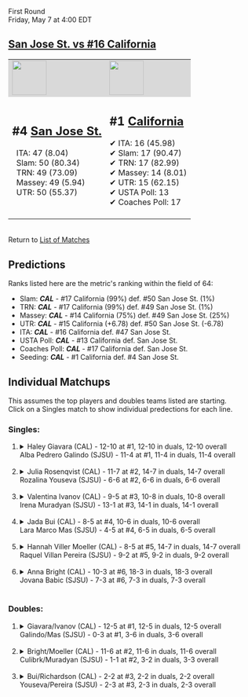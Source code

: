 First Round  
Friday, May 7 at 4:00 EDT
## [San Jose St. vs #16 California](https://www.ncaa.com/game/5833650) 

<table><tr style="background-color: #d9d9d9 !important"><td><a href="#"><img src="https://www.ncaa.com/sites/default/files/images/logos/schools/s/san-jose-st.70.png" width="70" height="70" /></a></td><td><a href="#"><img src="https://www.ncaa.com/sites/default/files/images/logos/schools/c/california.70.png" width="70" height="70" /></a></td></tr><tr>
<td>  

<h2>#4 <a href="#">San Jose St.</a></h2>  
&nbsp; ITA: 47 (8.04)<br>  
&nbsp; Slam: 50 (80.34)<br>  
&nbsp; TRN: 49 (73.09)<br>  
&nbsp; Massey: 49 (5.94)<br>  
&nbsp; UTR: 50 (55.37)<br>  
<br>  

</td>
<td>  

<h2>#1 <a href="#">California</a></h2>  
&#10004; ITA: 16 (45.98)<br>  
&#10004; Slam: 17 (90.47)<br>  
&#10004; TRN: 17 (82.99)<br>  
&#10004; Massey: 14 (8.01)<br>  
&#10004; UTR: 15 (62.15)<br>  
&#10004; USTA Poll: 13<br>  
&#10004; Coaches Poll: 17<br>  
<br>  

</td>
</tr></table>  


<br>Return to [List of Matches](../index.md)  

## Predictions  

Ranks listed here are the metric's ranking within the field of 64:  
- Slam: ***CAL*** - #17 California (99%) def. #50 San Jose St. (1%)  
- TRN: ***CAL*** - #17 California (99%) def. #49 San Jose St. (1%)  
- Massey: ***CAL*** - #14 California (75%) def. #49 San Jose St. (25%)  
- UTR: ***CAL*** - #15 California (+6.78) def. #50 San Jose St. (-6.78)  
- ITA: ***CAL*** - #16 California def. #47 San Jose St.  
- USTA Poll: ***CAL*** - #13 California def. San Jose St.  
- Coaches Poll: ***CAL*** - #17 California def. San Jose St.  
- Seeding: ***CAL*** - #1 California def. #4 San Jose St.  

## Individual Matchups  
This assumes the top players and doubles teams listed are starting.  
Click on a Singles match to show individual predections for each line.  
### Singles:  

<ol>
<li><details>
<summary markdown="span">Haley Giavara (CAL) - 12-10 at #1, 12-10 in duals, 12-10 overall<br>Alba Pedrero Galindo (SJSU) - 11-4 at #1, 11-4 in duals, 11-4 overall</summary>
<h4>Predictions</h4><ul>
<li>Slam: <b><i>CAL</i></b> - Giavara (93%) def. Galindo (7%)</li>  
<li>TRN: <b><i>CAL</i></b> - Giavara (95%) def. Galindo (5%)</li>  
<li>Massey: <b><i>CAL</i></b> - Giavara (75%) def. Galindo (25%)</li>  
<li>UTR: <b><i>CAL</i></b> - Giavara (91%) def. Galindo (9%)</li>  
<li>ITA: <b><i>CAL</i></b> - Giavara (18.44) def. Galindo (2.47)</li>  
</ul></details>&nbsp;</li>
<li><details>
<summary markdown="span">Julia Rosenqvist (CAL) - 11-7 at #2, 14-7 in duals, 14-7 overall<br>Rozalina Youseva (SJSU) - 6-6 at #2, 6-6 in duals, 6-6 overall</summary>
<h4>Predictions</h4><ul>
<li>Slam: <b><i>CAL</i></b> - Rosenqvist (96%) def. Youseva (4%)</li>  
<li>TRN: <b><i>CAL</i></b> - Rosenqvist (97%) def. Youseva (3%)</li>  
<li>Massey: <b><i>CAL</i></b> - Rosenqvist (75%) def. Youseva (25%)</li>  
<li>UTR: <b><i>CAL</i></b> - Rosenqvist (98%) def. Youseva (2%)</li>  
<li>ITA: <b><i>CAL</i></b> - Rosenqvist (2.23) def. Youseva (1.67)</li>  
</ul></details>&nbsp;</li>
<li><details>
<summary markdown="span">Valentina Ivanov (CAL) - 9-5 at #3, 10-8 in duals, 10-8 overall<br>Irena Muradyan (SJSU) - 13-1 at #3, 14-1 in duals, 14-1 overall</summary>
<h4>Predictions</h4><ul>
<li>Slam: <b><i>CAL</i></b> - Ivanov (94%) def. Muradyan (6%)</li>  
<li>TRN: <b><i>CAL</i></b> - Ivanov (92%) def. Muradyan (8%)</li>  
<li>Massey: <b><i>CAL</i></b> - Ivanov (75%) def. Muradyan (25%)</li>  
<li>UTR: <b><i>CAL</i></b> - Ivanov (91%) def. Muradyan (9%)</li>  
<li>ITA: <b><i>SJSU</i></b> - Muradyan (3.64) def. Ivanov (1.97)</li>  
</ul></details>&nbsp;</li>
<li><details>
<summary markdown="span">Jada Bui (CAL) - 8-5 at #4, 10-6 in duals, 10-6 overall<br>Lara Marco Mas (SJSU) - 4-5 at #4, 6-5 in duals, 6-5 overall</summary>
<h4>Predictions</h4><ul>
<li>Slam: <b><i>CAL</i></b> - Bui (98%) def. Mas (2%)</li>  
<li>TRN: <b><i>CAL</i></b> - Bui (99%) def. Mas (1%)</li>  
<li>Massey: <b><i>CAL</i></b> - Bui (75%) def. Mas (25%)</li>  
<li>UTR: <b><i>CAL</i></b> - Bui (94%) def. Mas (6%)</li>  
<li>ITA: <b><i>CAL</i></b> - Bui (1.95) def. Mas (1.77)</li>  
</ul></details>&nbsp;</li>
<li><details>
<summary markdown="span">Hannah Viller Moeller (CAL) - 8-5 at #5, 14-7 in duals, 14-7 overall<br>Raquel Villan Pereira (SJSU) - 9-2 at #5, 9-2 in duals, 9-2 overall</summary>
<h4>Predictions</h4><ul>
<li>Slam: <b><i>CAL</i></b> - Moeller (98%) def. Pereira (2%)</li>  
<li>TRN: <b><i>CAL</i></b> - Moeller (98%) def. Pereira (2%)</li>  
<li>Massey: <b><i>CAL</i></b> - Moeller (75%) def. Pereira (25%)</li>  
<li>UTR: <b><i>CAL</i></b> - Moeller (99%) def. Pereira (1%)</li>  
<li>ITA: <b><i>SJSU</i></b> - Pereira (3.01) def. Moeller (1.79)</li>  
</ul></details>&nbsp;</li>
<li><details>
<summary markdown="span">Anna Bright (CAL) - 10-3 at #6, 18-3 in duals, 18-3 overall<br>Jovana Babic (SJSU) - 7-3 at #6, 7-3 in duals, 7-3 overall</summary>
<h4>Predictions</h4><ul>
<li>Slam: <b><i>CAL</i></b> - Bright (99%) def. Babic (1%)</li>  
<li>TRN: <b><i>CAL</i></b> - Bright (99%) def. Babic (1%)</li>  
<li>Massey: <b><i>CAL</i></b> - Bright (75%) def. Babic (25%)</li>  
<li>UTR: <b><i>CAL</i></b> - Bright (97%) def. Babic (3%)</li>  
<li>ITA: <b><i>CAL</i></b> - Bright (2.79) def. Babic (2.68)</li>  
</ul></details>&nbsp;</li>
</ol>

### Doubles:  

<ol>
<li><details>
<summary markdown="span">Giavara/Ivanov (CAL) - 12-5 at #1, 12-5 in duals, 12-5 overall<br>Galindo/Mas (SJSU) - 0-3 at #1, 3-6 in duals, 3-6 overall</summary>
<br>Sorry, we don't have any metrics for doubles matches</details>&nbsp;</li>
<li><details>
<summary markdown="span">Bright/Moeller (CAL) - 11-6 at #2, 11-6 in duals, 11-6 overall<br>Culibrk/Muradyan (SJSU) - 1-1 at #2, 3-2 in duals, 3-3 overall</summary>
<br>Sorry, we don't have any metrics for doubles matches</details>&nbsp;</li>
<li><details>
<summary markdown="span">Bui/Richardson (CAL) - 2-2 at #3, 2-2 in duals, 2-2 overall<br>Youseva/Pereira (SJSU) - 2-3 at #3, 2-3 in duals, 2-3 overall</summary>
<br>Sorry, we don't have any metrics for doubles matches</details>&nbsp;</li>
</ol>